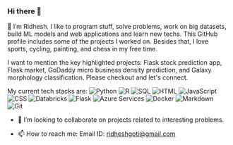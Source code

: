 ### Hi there 👋

🌱 I’m Ridhesh. I like to program stuff, solve problems, work on big datasets, build ML models and web applications and learn new techs. This GitHub profile 
includes some of the projects I worked on. Besides that, I love sports, cycling, painting, and chess in my free time.

I want to mention the key highlighted projects: Flask stock prediction app, Flask market, GoDaddy micro business density
prediction, and Galaxy morphology classification. Please checkout and let's connect.

My current tech stacks are: 
![Python](https://img.shields.io/badge/Python-3776AB?style=for-the-badge&logo=python&logoColor=white)
![R](https://img.shields.io/badge/R-276DC3?style=for-the-badge&logo=r&logoColor=white)
![SQL](https://img.shields.io/badge/SQL-003B57?style=for-the-badge&logo=postgresql&logoColor=white)
![HTML](https://img.shields.io/badge/HTML-E34F26?style=for-the-badge&logo=html5&logoColor=white)
![JavaScript](https://img.shields.io/badge/JavaScript-F7DF1E?style=for-the-badge&logo=javascript&logoColor=black)
![CSS](https://img.shields.io/badge/CSS-1572B6?style=for-the-badge&logo=css3&logoColor=white)
![Databricks](https://img.shields.io/badge/Databricks-FF3621?style=for-the-badge&logo=databricks&logoColor=white)
![Flask](https://img.shields.io/badge/Flask-000000?style=for-the-badge&logo=flask&logoColor=white)
![Azure Services](https://img.shields.io/badge/Azure_Services-0078D4?style=for-the-badge&logo=microsoft-azure&logoColor=white)
![Docker](https://img.shields.io/badge/Docker-2496ED?style=for-the-badge&logo=docker&logoColor=white)
![Markdown](https://img.shields.io/badge/Markdown-000000?style=for-the-badge&logo=markdown&logoColor=white)
![Git](https://img.shields.io/badge/Git-F05032?style=for-the-badge&logo=git&logoColor=white)



- 👯 I’m looking to collaborate on projects related to interesting problems.

- 📫 How to reach me: Email ID: ridheshgoti@gmail.com
